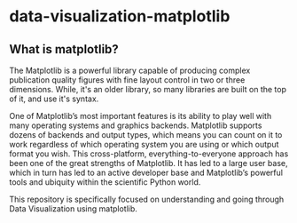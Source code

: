 # data-visualization-matplotlib

## What is matplotlib?
The Matplotlib is a powerful library capable of producing complex publication quality figures with fine layout control in two or three dimensions. While, it's an older library, so many libraries are built on the top of it, and use it's syntax.

One of Matplotlib’s most important features is its ability to play well with many operating systems and graphics backends.
Matplotlib supports dozens of backends and output types, which means you can count on it to work regardless of which operating system you are using or which output format you wish.
This cross-platform, everything-to-everyone approach has been one of the great strengths of Matplotlib.
It has led to a large user base, which in turn has led to an active developer base and Matplotlib’s powerful tools and ubiquity within the scientific Python world.

This repository is specifically focused on understanding and going through Data Visualization using matplotlib.

